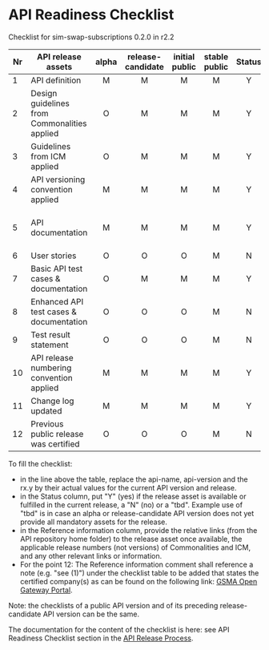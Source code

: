 # API Readiness Checklist

Checklist for sim-swap-subscriptions 0.2.0 in r2.2

| Nr | API release assets  | alpha | release-candidate |  initial<br>public | stable<br> public | Status | Reference information |
|----|----------------------------------------------|:-----:|:-----------------:|:-------:|:------:|:----:|:----:|
|  1 | API definition                               |   M   |         M         |    M    |    M   |  Y   | [relative link](code/API_definitions/sim-swap-subscriptions.yaml) |
|  2 | Design guidelines from Commonalities applied |   O   |         M         |    M    |    M   |  Y   | [r2.3](https://github.com/camaraproject/Commonalities/releases/tag/r2.3) |
|  3 | Guidelines from ICM applied                  |   O   |         M         |    M    |    M   |  Y   | [r2.3](https://github.com/camaraproject/IdentityAndConsentManagement/releases/tag/r2.3) |
|  4 | API versioning convention applied            |   M   |         M         |    M    |    M   |  Y   |      |
|  5 | API documentation                            |   M   |         M         |    M    |    M   |  Y   | Embedded documentation into API spec - [link](/code/API_definitions/sim-swap.yaml) |
|  6 | User stories                                 |   O   |         O         |    O    |    M   |  N   |      |
|  7 | Basic API test cases & documentation         |   O   |         M         |    M    |    M   |  Y   | [relative link](/code/Test_definitions/sim-swap-subscriptions.feature) |
|  8 | Enhanced API test cases & documentation      |   O   |         O         |    O    |    M   |  N   |      |
|  9 | Test result statement                        |   O   |         O         |    O    |    M   |  N   |      |
| 10 | API release numbering convention applied     |   M   |         M         |    M    |    M   |  Y   |      |
| 11 | Change log updated                           |   M   |         M         |    M    |    M   |  Y   | [relative link](/CHANGELOG.md) |
| 12 | Previous public release was certified        |   O   |         O         |    O    |    M   |  N   |      |

To fill the checklist:
- in the line above the table, replace the api-name, api-version and the rx.y by their actual values for the current API version and release.
- in the Status column, put "Y" (yes) if the release asset is available or fulfilled in the current release, a "N" (no) or a "tbd". Example use of "tbd" is in case an alpha or release-candidate API version does not yet provide all mandatory assets for the release.
- in the Reference information column, provide the relative links (from the API repository home folder) to the release asset once available, the applicable release numbers (not versions) of Commonalities and ICM, and any other relevant links or information.
- For the point 12: The Reference information comment shall reference a note (e.g. "see (1)") under the checklist table to be added that states the certified company(s) as can be found on the following link: [GSMA Open Gateway Portal](https://open-gateway.gsma.com/).

Note: the checklists of a public API version and of its preceding release-candidate API version can be the same.

The documentation for the content of the checklist is here: see API Readiness Checklist section in the [API Release Process](https://lf-camaraproject.atlassian.net/wiki/x/jine).
